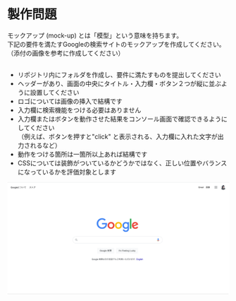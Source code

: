 # 製作問題
モックアップ (mock-up) とは「模型」という意味を持ちます。<br>
下記の要件を満たすGoogleの検索サイトのモックアップを作成してください。<br>
（添付の画像を参考に作成してください）

## 
* リポジトリ内にフォルダを作成し、要件に満たすものを提出してください
* ヘッダーがあり、画面の中央にタイトル・入力欄・ボタン２つが縦に並ぶように設置してください
* ロゴについては画像の挿入で結構です
* 入力欄に検索機能をつける必要はありません
* 入力欄またはボタンを動作させた結果をコンソール画面で確認できるようにしてください<br>
（例えば、ボタンを押すと"click" と表示される、入力欄に入れた文字が出力されるなど）
* 動作をつける箇所は一箇所以上あれば結構です
* CSSについては装飾がついているかどうかではなく、正しい位置やバランスになっているかを評価対象とします

![google](./Google検索.png)
